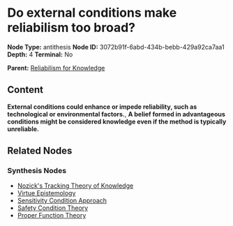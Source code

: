# Do external conditions make reliabilism too broad?

**Node Type:** antithesis
**Node ID:** 3072b91f-6abd-434b-bebb-429a92ca7aa1
**Depth:** 4
**Terminal:** No

**Parent:** [Reliabilism for Knowledge](reliabilism-for-knowledge-synthesis-c8b91f77-94a8-4167-b822-e485e7ec5012.md)

## Content

**External conditions could enhance or impede reliability, such as technological or environmental factors.**, **A belief formed in advantageous conditions might be considered knowledge even if the method is typically unreliable.**

## Related Nodes

### Synthesis Nodes

- [Nozick's Tracking Theory of Knowledge](nozicks-tracking-theory-of-knowledge-synthesis-e952734a-ba25-46cb-9fef-cacc5e5b6c91.md)
- [Virtue Epistemology](virtue-epistemology-synthesis-a4422485-0e1a-419d-bfe7-d8ba327b1ad3.md)
- [Sensitivity Condition Approach](sensitivity-condition-approach-synthesis-719c143d-e692-44cb-8b54-7f5a644ec1be.md)
- [Safety Condition Theory](safety-condition-theory-synthesis-0bd8bbe7-eb4f-4dbf-85eb-17ea7026bf25.md)
- [Proper Function Theory](proper-function-theory-synthesis-ef8446c1-93f4-4507-9c81-c49222ef7c64.md)
